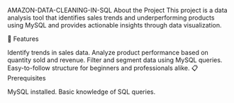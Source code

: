AMAZON-DATA-CLEANING-IN-SQL
About the Project
This project is a data analysis tool that identifies sales trends and underperforming products using MySQL and provides actionable insights through data visualization.

🚀 Features

Identify trends in sales data.
Analyze product performance based on quantity sold and revenue.
Filter and segment data using MySQL queries.
Easy-to-follow structure for beginners and professionals alike.
📋 Prerequisites

MySQL installed.
Basic knowledge of SQL queries.
